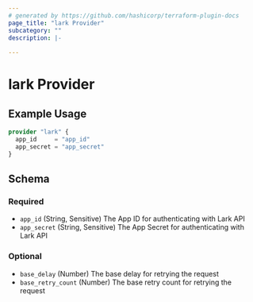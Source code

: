 ```yaml
---
# generated by https://github.com/hashicorp/terraform-plugin-docs
page_title: "lark Provider"
subcategory: ""
description: |-
  
---
```


# lark Provider



## Example Usage

```terraform
provider "lark" {
  app_id     = "app_id"
  app_secret = "app_secret"
}
```

<!-- schema generated by tfplugindocs -->
## Schema

### Required

- `app_id` (String, Sensitive) The App ID for authenticating with Lark API
- `app_secret` (String, Sensitive) The App Secret for authenticating with Lark API

### Optional

- `base_delay` (Number) The base delay for retrying the request
- `base_retry_count` (Number) The base retry count for retrying the request
